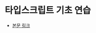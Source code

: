  
# 타입스크립트 기초 연습

- [본문 링크](https://velog.io/@velopert/typescript-basics?fbclid=IwAR0GQYeEyoIxzHXMfeRYgtwuAJln23hhGbg6VLR9Lf29QJxJQ-q9rgSFBao)